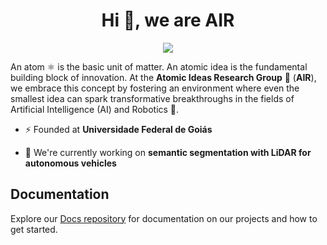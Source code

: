 <h1 align="center">Hi 👋, we are AIR</h1>

<div align="center">
  <img src="https://github.com/AIR-UFG/.github/assets/22282704/4b71a886-2ecb-4879-993e-c936803260c3"/>
</div>

An atom ⚛️ is the basic unit of matter. An atomic idea is the fundamental building block of innovation. At the **Atomic Ideas Research Group** 🔬 (**AIR**), we embrace this concept by fostering an environment where even the smallest idea can spark transformative breakthroughs in the fields of Artificial Intelligence (AI) and Robotics 🤖.

- ⚡ Founded at **Universidade Federal de Goiás**

- 🔭 We're currently working on **semantic segmentation with LiDAR for autonomous vehicles**

## Documentation
Explore our [Docs repository](https://github.com/alunos-pfc/docs) for documentation on our projects and how to get started.
